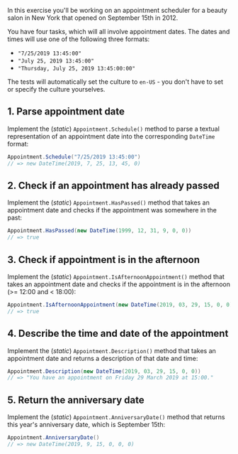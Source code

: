 In this exercise you'll be working on an appointment scheduler for a beauty salon in New York that opened on September 15th in 2012.

You have four tasks, which will all involve appointment dates. The dates and times will use one of the following three formats:

- `"7/25/2019 13:45:00"`
- `"July 25, 2019 13:45:00"`
- `"Thursday, July 25, 2019 13:45:00:00"`

The tests will automatically set the culture to `en-US` - you don't have to set or specify the culture yourselves.

## 1. Parse appointment date

Implement the (_static_) `Appointment.Schedule()` method to parse a textual representation of an appointment date into the corresponding `DateTime` format:

```csharp
Appointment.Schedule("7/25/2019 13:45:00")
// => new DateTime(2019, 7, 25, 13, 45, 0)
```

## 2. Check if an appointment has already passed

Implement the (_static_) `Appointment.HasPassed()` method that takes an appointment date and checks if the appointment was somewhere in the past:

```csharp
Appointment.HasPassed(new DateTime(1999, 12, 31, 9, 0, 0))
// => true
```

## 3. Check if appointment is in the afternoon

Implement the (_static_) `Appointment.IsAfternoonAppointment()` method that takes an appointment date and checks if the appointment is in the afternoon (>= 12:00 and < 18:00):

```csharp
Appointment.IsAfternoonAppointment(new DateTime(2019, 03, 29, 15, 0, 0))
// => true
```

## 4. Describe the time and date of the appointment

Implement the (_static_) `Appointment.Description()` method that takes an appointment date and returns a description of that date and time:

```csharp
Appointment.Description(new DateTime(2019, 03, 29, 15, 0, 0))
// => "You have an appointment on Friday 29 March 2019 at 15:00."
```

## 5. Return the anniversary date

Implement the (_static_) `Appointment.AnniversaryDate()` method that returns this year's anniversary date, which is September 15th:

```csharp
Appointment.AnniversaryDate()
// => new DateTime(2019, 9, 15, 0, 0, 0)
```
